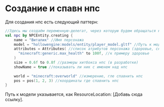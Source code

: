 # Создание и спавн нпс

Для создания нпс есть следующий паттерн:

```kotlin
//Здесь мы создаём переменную-делегат, через которую будем обращаться к нашему персонажу. Сам нпс будет заспавлен сразу же как будет вызван этот участок кода.
val npc by NPCEntity.creating {
    name = "Виталик" //Имя персонажа
    model = "hollowengine:models/entity/player_model.gltf" //Путь к модели персонажа
    attributes = Attributes( //список атрибутов персонажа (здоровье, скорость и т.п.) - всё как в команде /attribute
      "minecraft:generic.max_health" to 100f, //к примеру здоровье
    )
    size = 0.6f to 0.8f //размеры хитбокса нпс (в разработке)
    showName = true //показывать ли ник с именем над нпс
    
    world = "minecraft:overworld" //измерение, гле спавнить нпс
    pos = pos(1, 2, 3) //координаты где спавнить нпс
}
```

Путь к модели указывается, как ResourceLocation: \[Добавь сюда ссылку\].